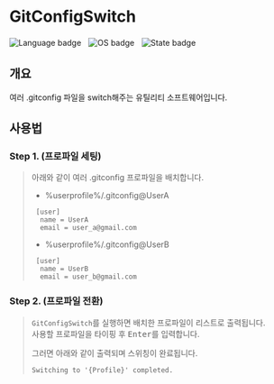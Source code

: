 # GitConfigSwitch
![Language badge](https://i.imgur.com/LUHwEU7.png)ㅤ![OS badge](https://i.imgur.com/MbF1zsp.png)ㅤ![State badge](https://imgur.com/G4YiiaG.png)

## 개요
여러 .gitconfig 파일을 switch해주는 유틸리티 소프트웨어입니다.

## 사용법
### Step 1. (프로파일 세팅)
> 아래와 같이 여러 .gitconfig 프로파일을 배치합니다.
> - %userprofile%/.gitconfig@UserA
> ```
>  [user]
>   name = UserA  
>   email = user_a@gmail.com
>  ```
> - %userprofile%/.gitconfig@UserB
> ```
>  [user]
>   name = UserB  
>   email = user_b@gmail.com
>  ```


### Step 2. (프로파일 전환)
> `GitConfigSwitch`를 실행하면 배치한 프로파일이 리스트로 출력됩니다.   
> 사용할 프로파일을 타이핑 후 <kbd>Enter</kbd>를 입력합니다.
>  
>  그러면 아래와 같이 출력되며 스위칭이 완료됩니다.
>  ```
>  Switching to '{Profile}' completed.
>  ```
